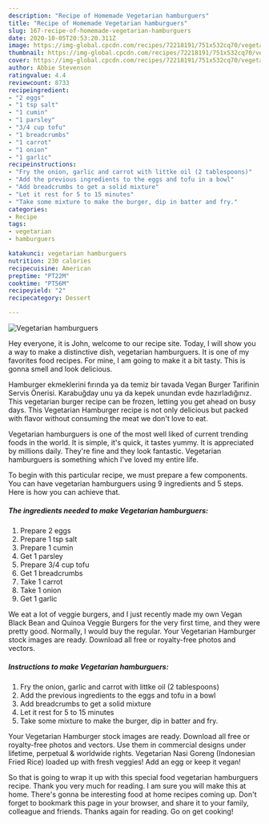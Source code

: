```yaml
---
description: "Recipe of Homemade Vegetarian hamburguers"
title: "Recipe of Homemade Vegetarian hamburguers"
slug: 167-recipe-of-homemade-vegetarian-hamburguers
date: 2020-10-05T20:53:20.311Z
image: https://img-global.cpcdn.com/recipes/72218191/751x532cq70/vegetarian-hamburguers-recipe-main-photo.jpg
thumbnail: https://img-global.cpcdn.com/recipes/72218191/751x532cq70/vegetarian-hamburguers-recipe-main-photo.jpg
cover: https://img-global.cpcdn.com/recipes/72218191/751x532cq70/vegetarian-hamburguers-recipe-main-photo.jpg
author: Abbie Stevenson
ratingvalue: 4.4
reviewcount: 8733
recipeingredient:
- "2 eggs"
- "1 tsp salt"
- "1 cumin"
- "1 parsley"
- "3/4 cup tofu"
- "1 breadcrumbs"
- "1 carrot"
- "1 onion"
- "1 garlic"
recipeinstructions:
- "Fry the onion, garlic and carrot with littke oil (2 tablespoons)"
- "Add the previous ingredients to the eggs and tofu in a bowl"
- "Add breadcrumbs to get a solid mixture"
- "Let it rest for 5 to 15 minutes"
- "Take some mixture to make the burger, dip in batter and fry."
categories:
- Recipe
tags:
- vegetarian
- hamburguers

katakunci: vegetarian hamburguers 
nutrition: 230 calories
recipecuisine: American
preptime: "PT22M"
cooktime: "PT56M"
recipeyield: "2"
recipecategory: Dessert

---
```



![Vegetarian hamburguers](https://img-global.cpcdn.com/recipes/72218191/751x532cq70/vegetarian-hamburguers-recipe-main-photo.jpg)

Hey everyone, it is John, welcome to our recipe site. Today, I will show you a way to make a distinctive dish, vegetarian hamburguers. It is one of my favorites food recipes. For mine, I am going to make it a bit tasty. This is gonna smell and look delicious.

Hamburger ekmeklerini fırında ya da temiz bir tavada Vegan Burger Tarifinin Servis Önerisi. Karabuğday unu ya da kepek unundan evde hazırladığınız. This vegetarian burger recipe can be frozen, letting you get ahead on busy days. This Vegetarian Hamburger recipe is not only delicious but packed with flavor without consuming the meat we don&#39;t love to eat.

Vegetarian hamburguers is one of the most well liked of current trending foods in the world. It is simple, it's quick, it tastes yummy. It is appreciated by millions daily. They're fine and they look fantastic. Vegetarian hamburguers is something which I've loved my entire life.


To begin with this particular recipe, we must prepare a few components. You can have vegetarian hamburguers using 9 ingredients and 5 steps. Here is how you can achieve that.

<!--inarticleads1-->

##### The ingredients needed to make Vegetarian hamburguers:

1. Prepare 2 eggs
1. Prepare 1 tsp salt
1. Prepare 1 cumin
1. Get 1 parsley
1. Prepare 3/4 cup tofu
1. Get 1 breadcrumbs
1. Take 1 carrot
1. Take 1 onion
1. Get 1 garlic


We eat a lot of veggie burgers, and I just recently made my own Vegan Black Bean and Quinoa Veggie Burgers for the very first time, and they were pretty good. Normally, I would buy the regular. Your Vegetarian Hamburger stock images are ready. Download all free or royalty-free photos and vectors. 

<!--inarticleads2-->

##### Instructions to make Vegetarian hamburguers:

1. Fry the onion, garlic and carrot with littke oil (2 tablespoons)
1. Add the previous ingredients to the eggs and tofu in a bowl
1. Add breadcrumbs to get a solid mixture
1. Let it rest for 5 to 15 minutes
1. Take some mixture to make the burger, dip in batter and fry.


Your Vegetarian Hamburger stock images are ready. Download all free or royalty-free photos and vectors. Use them in commercial designs under lifetime, perpetual &amp; worldwide rights. Vegetarian Nasi Goreng (Indonesian Fried Rice) loaded up with fresh veggies! Add an egg or keep it vegan! 

So that is going to wrap it up with this special food vegetarian hamburguers recipe. Thank you very much for reading. I am sure you will make this at home. There's gonna be interesting food at home recipes coming up. Don't forget to bookmark this page in your browser, and share it to your family, colleague and friends. Thanks again for reading. Go on get cooking!

